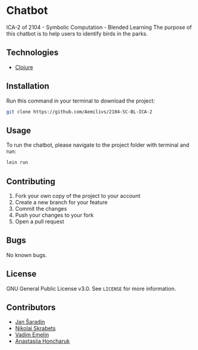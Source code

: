# Chatbot

ICA-2 of 2104 - Symbolic Computation - Blended Learning 
The purpose of this chatbot is to help users to identify birds in the parks.

## Technologies

- [Clojure](https://clojure.org)

## Installation

Run this command in your terminal to download the project:
```sh
git clone https://github.com/Aemilivs/2104-SC-BL-ICA-2
```

## Usage

To run the chatbot, please navigate to the project folder with terminal and run:
```sh
lein run
```

## Contributing 

1. Fork your own copy of the project to your account
2. Create a new branch for your feature
3. Commit the changes
4. Push your changes to your fork
5. Open a pull request

## Bugs

No known bugs.

## License
GNU General Public License v3.0. See `LICENSE` for more information. 

## Contributors

- [Jan Šaradin](https://github.com/h0nz1n)
- [Nikolai Skrabets](https://github.com/skrabets)
- [Vadim Emelin](https://github.com/Aemilivs)
- [Anastasiia Honcharuk](https://github.com/anastasiia724)